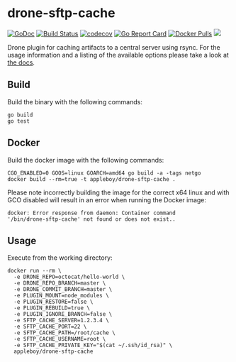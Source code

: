 # drone-sftp-cache

[![GoDoc](https://godoc.org/github.com/appleboy/drone-sftp-cache?status.svg)](https://godoc.org/github.com/appleboy/drone-sftp-cache) [![Build Status](http://drone.wu-boy.com/api/badges/appleboy/drone-sftp-cache/status.svg)](http://drone.wu-boy.com/appleboy/drone-sftp-cache) [![codecov](https://codecov.io/gh/appleboy/drone-sftp-cache/branch/master/graph/badge.svg)](https://codecov.io/gh/appleboy/drone-sftp-cache) [![Go Report Card](https://goreportcard.com/badge/github.com/appleboy/drone-sftp-cache)](https://goreportcard.com/report/github.com/appleboy/drone-sftp-cache) [![Docker Pulls](https://img.shields.io/docker/pulls/appleboy/drone-sftp-cache.svg)](https://hub.docker.com/r/appleboy/drone-sftp-cache/) [![](https://images.microbadger.com/badges/image/appleboy/drone-sftp-cache.svg)](https://microbadger.com/images/appleboy/drone-sftp-cache "Get your own image badge on microbadger.com")

Drone plugin for caching artifacts to a central server using rsync. For the
usage information and a listing of the available options please take a look at
[the docs](DOCS.md).

## Build

Build the binary with the following commands:

```
go build
go test
```

## Docker

Build the docker image with the following commands:

```
CGO_ENABLED=0 GOOS=linux GOARCH=amd64 go build -a -tags netgo
docker build --rm=true -t appleboy/drone-sftp-cache .
```

Please note incorrectly building the image for the correct x64 linux and with
GCO disabled will result in an error when running the Docker image:

```
docker: Error response from daemon: Container command
'/bin/drone-sftp-cache' not found or does not exist..
```

## Usage

Execute from the working directory:

```
docker run --rm \
  -e DRONE_REPO=octocat/hello-world \
  -e DRONE_REPO_BRANCH=master \
  -e DRONE_COMMIT_BRANCH=master \
  -e PLUGIN_MOUNT=node_modules \
  -e PLUGIN_RESTORE=false \
  -e PLUGIN_REBUILD=true \
  -e PLUGIN_IGNORE_BRANCH=false \
  -e SFTP_CACHE_SERVER=1.2.3.4 \
  -e SFTP_CACHE_PORT=22 \
  -e SFTP_CACHE_PATH=/root/cache \
  -e SFTP_CACHE_USERNAME=root \
  -e SFTP_CACHE_PRIVATE_KEY="$(cat ~/.ssh/id_rsa)" \
  appleboy/drone-sftp-cache
```
